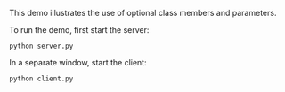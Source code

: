 This demo illustrates the use of optional class members and
parameters.

To run the demo, first start the server:

```
python server.py
```

In a separate window, start the client:

```
python client.py
```
